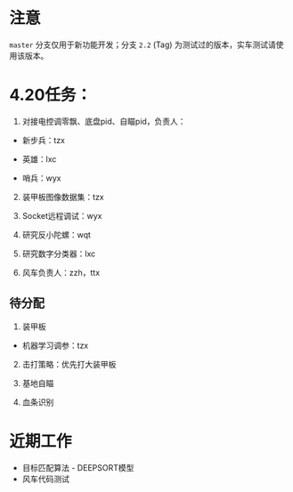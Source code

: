 # 注意

`master` 分支仅用于新功能开发；分支 `2.2` (Tag) 为测试过的版本，实车测试请使用该版本。

# 4.20任务：

1. 对接电控调零飘、底盘pid、自瞄pid，负责人：

- 新步兵：tzx

- 英雄：lxc

- 哨兵：wyx

2. 装甲板图像数据集：tzx

3. Socket远程调试：wyx

4. 研究反小陀螺：wqt

5. 研究数字分类器：lxc

6. 风车负责人：zzh，ttx

## 待分配

1. 装甲板

- 机器学习调参：tzx

2. 击打策略：优先打大装甲板

3. 基地自瞄

4. 血条识别

# 近期工作

- 目标匹配算法 - DEEPSORT模型
- 风车代码测试

